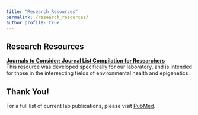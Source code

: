 ```yaml
---
title: "Research_Resources"
permalink: /research_resources/
author_profile: true
---
```


## Research Resources

<b>[Journals to Consider: Journal List Compilation for Researchers](https://s3.amazonaws.com/baccarellilabgithubio/Journals_to_Consider.pdf)</b> <br>
This resource was developed specifically for our laboratory, and is intended for those in the intersecting fields of environmental health and epigenetics. </i>


## Thank You!

For a full list of current lab publications, please visit [PubMed](https://www.ncbi.nlm.nih.gov/pubmed/?term=baccarelli+a+%5Bauthor%5D+OR+baccarelli+aa+%5Bauthor%5D+NOT+baccarelli+AM).
